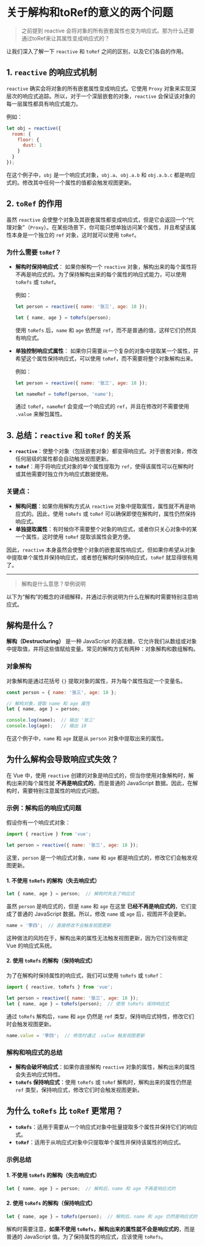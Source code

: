 # 关于解构和toRef的意义的两个问题
> 之前提到 reactive 会将对象的所有嵌套属性也变为响应式。那为什么还要通过toRef来让其属性变成响应式的？

让我们深入了解一下 `reactive` 和 `toRef` 之间的区别，以及它们各自的作用。

## 1. **`reactive` 的响应式机制**

`reactive` 确实会将对象的所有嵌套属性变成响应式。它使用 `Proxy` 对象来实现深层次的响应式追踪。所以，对于一个深层嵌套的对象，`reactive` 会保证该对象的每一层属性都具有响应式能力。

例如：

```js
let obj = reactive({
  room: {
    floor: {
      dust: 1
    }
  }
});
```

在这个例子中，`obj` 是一个响应式对象，`obj.a`、`obj.a.b` 和 `obj.a.b.c` 都是响应式的。修改其中任何一个属性的值都会触发视图更新。

## 2. **`toRef` 的作用**

虽然 `reactive` 会使整个对象及其嵌套属性都变成响应式，但是它会返回一个“代理对象”（`Proxy`）。在某些场景下，你可能只想单独访问某个属性，并且希望该属性本身是一个独立的 `ref` 对象，这时就可以使用 `toRef`。

### 为什么需要 `toRef`？

- **解构时保持响应式**：
  如果你解构一个 `reactive` 对象，解构出来的每个属性将不再是响应式的。为了保持解构出来的每个属性的响应式能力，可以使用 `toRefs` 或 `toRef`。

  例如：

  ```js
  let person = reactive({ name: '张三', age: 18 });
  
  let { name, age } = toRefs(person);
  ```

  使用 `toRefs` 后，`name` 和 `age` 依然是 `ref`，而不是普通的值，这样它们仍然具有响应式。

- **单独控制响应式属性**：
  如果你只需要从一个复杂的对象中提取某一个属性，并希望这个属性保持响应式，可以使用 `toRef`，而不需要将整个对象解构出来。

  例如：

  ```js
  let person = reactive({ name: '张三', age: 18 });
  
  let nameRef = toRef(person, 'name');
  ```

  通过 `toRef`，`nameRef` 会变成一个响应式的 `ref`，并且在修改时不需要使用 `.value` 来解包属性。

## 3. **总结：`reactive` 和 `toRef` 的关系**

- **`reactive`**：使整个对象（包括嵌套对象）都变得响应式。对于嵌套对象，修改任何层级的属性都会自动触发视图更新。
- **`toRef`**：用于将响应式对象的单个属性提取为 `ref`，使得该属性可以在解构时或其他需要时独立作为响应式数据使用。

### 关键点：

- **解构问题**：如果你用解构方式从 `reactive` 对象中提取属性，属性就不再是响应式的。因此，使用 `toRefs` 或 `toRef` 可以确保即使在解构时，属性仍然保持响应式。
- **单独提取属性**：有时候你不需要整个对象的响应式，或者你只关心对象中的某一个属性，这时使用 `toRef` 提取该属性会更方便。

因此，`reactive` 本身虽然会使整个对象的嵌套属性响应式，但如果你希望从对象中提取单个属性并保持响应式，或者想在解构时保持响应式，`toRef` 就显得很有用了。

---

> 解构是什么意思？举例说明

以下为“解构”的概念的详细解释，并通过示例说明为什么在解构时需要特别注意响应式。

## **解构是什么？**

**解构（Destructuring）** 是一种 JavaScript 的语法糖，它允许我们从数组或对象中提取值，并将这些值赋给变量。常见的解构方式有两种：对象解构和数组解构。

### **对象解构**

对象解构是通过花括号 `{}` 提取对象的属性，并为每个属性指定一个变量名。

```js
const person = { name: '张三', age: 18 };

// 解构对象，提取 name 和 age 属性
let { name, age } = person;

console.log(name);  // 输出 '张三'
console.log(age);   // 输出 18
```

在这个例子中，`name` 和 `age` 就是从 `person` 对象中提取出来的属性。

## **为什么解构会导致响应式失效？**

在 Vue 中，使用 `reactive` 创建的对象是响应式的，但当你使用对象解构时，解构出来的每个属性就 **不再是响应式的**，而是普通的 JavaScript 数据。因此，在解构时，需要特别注意属性的响应式问题。

### **示例：解构后的响应式问题**

假设你有一个响应式对象：

```js
import { reactive } from 'vue';

let person = reactive({ name: '张三', age: 18 });
```

这里，`person` 是一个响应式对象，`name` 和 `age` 都是响应式的，修改它们会触发视图更新。

#### 1. **不使用 `toRefs` 的解构（失去响应式）**

```js
let { name, age } = person;  // 解构时失去了响应式
```

虽然 `person` 是响应式的，但是 `name` 和 `age` 在这里 **已经不再是响应式的**，它们变成了普通的 JavaScript 数据。所以，修改 `name` 或 `age` 后，视图并不会更新。

```js
name = '李四';  // 直接修改不会触发视图更新
```

这种做法的风险在于，解构出来的属性无法触发视图更新，因为它们没有绑定 Vue 的响应式系统。

#### 2. **使用 `toRefs` 的解构（保持响应式）**

为了在解构时保持属性的响应式，我们可以使用 `toRefs` 或 `toRef`：

```js
import { reactive, toRefs } from 'vue';

let person = reactive({ name: '张三', age: 18 });
let { name, age } = toRefs(person);  // 使用 toRefs 保持响应式
```

通过 `toRefs` 解构后，`name` 和 `age` 仍然是 `ref` 类型，保持响应式特性，修改它们时会触发视图更新。

```js
name.value = '李四';  // 修改时通过 .value 触发视图更新
```

### **解构和响应式的总结**

- **解构会破坏响应式**：如果你直接解构 `reactive` 对象的属性，解构出来的属性会失去响应式特性。
- **`toRefs` 保持响应式**：使用 `toRefs` 或 `toRef` 解构时，解构出来的属性仍然是 `ref` 类型，保持响应式，修改它们时会触发视图更新。

## **为什么 `toRefs` 比 `toRef` 更常用？**

- **`toRefs`**：适用于需要从一个响应式对象中批量提取多个属性并保持它们的响应式。
- **`toRef`**：适用于从响应式对象中只提取单个属性并保持该属性的响应式。

### **示例总结**

#### 1. **不使用 `toRefs` 的解构（失去响应式）**

```js
let { name, age } = person;  // 解构后，name 和 age 不再是响应式的
```

#### 2. **使用 `toRefs` 的解构（保持响应式）**

```js
let { name, age } = toRefs(person);  // 解构后，name 和 age 仍然是响应式的
```

解构时需要注意，**如果不使用 `toRefs`，解构出来的属性就不会是响应式的**，而是普通的 JavaScript 值。为了保持属性的响应式，应该使用 `toRefs`。